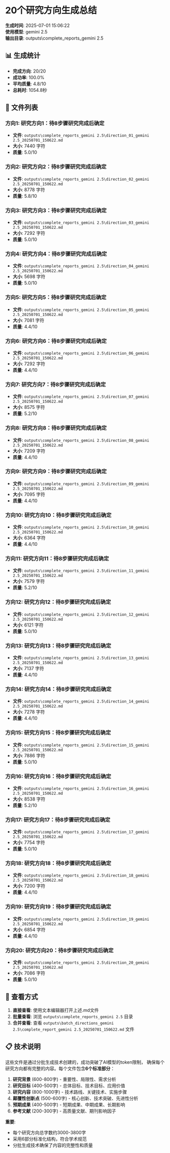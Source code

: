 # 20个研究方向生成总结

**生成时间**: 2025-07-01 15:06:22  
**使用模型**: gemini 2.5  
**输出目录**: outputs\complete_reports_gemini 2.5

## 📊 生成统计

- **完成方向**: 20/20
- **成功率**: 100.0%
- **平均质量**: 4.8/10
- **总耗时**: 1054.8秒

## 📁 文件列表

### 方向1: 研究方向1：待8步骤研究完成后确定
- **文件**: `outputs\complete_reports_gemini 2.5\direction_01_gemini 2.5_20250701_150622.md`
- **大小**: 7440 字符
- **质量**: 5.0/10

### 方向2: 研究方向2：待8步骤研究完成后确定
- **文件**: `outputs\complete_reports_gemini 2.5\direction_02_gemini 2.5_20250701_150622.md`
- **大小**: 8778 字符
- **质量**: 5.8/10

### 方向3: 研究方向3：待8步骤研究完成后确定
- **文件**: `outputs\complete_reports_gemini 2.5\direction_03_gemini 2.5_20250701_150622.md`
- **大小**: 7292 字符
- **质量**: 5.0/10

### 方向4: 研究方向4：待8步骤研究完成后确定
- **文件**: `outputs\complete_reports_gemini 2.5\direction_04_gemini 2.5_20250701_150622.md`
- **大小**: 5698 字符
- **质量**: 5.0/10

### 方向5: 研究方向5：待8步骤研究完成后确定
- **文件**: `outputs\complete_reports_gemini 2.5\direction_05_gemini 2.5_20250701_150622.md`
- **大小**: 7081 字符
- **质量**: 4.4/10

### 方向6: 研究方向6：待8步骤研究完成后确定
- **文件**: `outputs\complete_reports_gemini 2.5\direction_06_gemini 2.5_20250701_150622.md`
- **大小**: 7292 字符
- **质量**: 4.4/10

### 方向7: 研究方向7：待8步骤研究完成后确定
- **文件**: `outputs\complete_reports_gemini 2.5\direction_07_gemini 2.5_20250701_150622.md`
- **大小**: 8575 字符
- **质量**: 5.2/10

### 方向8: 研究方向8：待8步骤研究完成后确定
- **文件**: `outputs\complete_reports_gemini 2.5\direction_08_gemini 2.5_20250701_150622.md`
- **大小**: 7209 字符
- **质量**: 4.4/10

### 方向9: 研究方向9：待8步骤研究完成后确定
- **文件**: `outputs\complete_reports_gemini 2.5\direction_09_gemini 2.5_20250701_150622.md`
- **大小**: 7095 字符
- **质量**: 4.4/10

### 方向10: 研究方向10：待8步骤研究完成后确定
- **文件**: `outputs\complete_reports_gemini 2.5\direction_10_gemini 2.5_20250701_150622.md`
- **大小**: 6364 字符
- **质量**: 4.4/10

### 方向11: 研究方向11：待8步骤研究完成后确定
- **文件**: `outputs\complete_reports_gemini 2.5\direction_11_gemini 2.5_20250701_150622.md`
- **大小**: 7579 字符
- **质量**: 5.2/10

### 方向12: 研究方向12：待8步骤研究完成后确定
- **文件**: `outputs\complete_reports_gemini 2.5\direction_12_gemini 2.5_20250701_150622.md`
- **大小**: 6121 字符
- **质量**: 5.0/10

### 方向13: 研究方向13：待8步骤研究完成后确定
- **文件**: `outputs\complete_reports_gemini 2.5\direction_13_gemini 2.5_20250701_150622.md`
- **大小**: 7137 字符
- **质量**: 4.4/10

### 方向14: 研究方向14：待8步骤研究完成后确定
- **文件**: `outputs\complete_reports_gemini 2.5\direction_14_gemini 2.5_20250701_150622.md`
- **大小**: 7278 字符
- **质量**: 4.4/10

### 方向15: 研究方向15：待8步骤研究完成后确定
- **文件**: `outputs\complete_reports_gemini 2.5\direction_15_gemini 2.5_20250701_150622.md`
- **大小**: 7886 字符
- **质量**: 5.0/10

### 方向16: 研究方向16：待8步骤研究完成后确定
- **文件**: `outputs\complete_reports_gemini 2.5\direction_16_gemini 2.5_20250701_150622.md`
- **大小**: 8538 字符
- **质量**: 5.2/10

### 方向17: 研究方向17：待8步骤研究完成后确定
- **文件**: `outputs\complete_reports_gemini 2.5\direction_17_gemini 2.5_20250701_150622.md`
- **大小**: 7754 字符
- **质量**: 5.0/10

### 方向18: 研究方向18：待8步骤研究完成后确定
- **文件**: `outputs\complete_reports_gemini 2.5\direction_18_gemini 2.5_20250701_150622.md`
- **大小**: 7200 字符
- **质量**: 4.4/10

### 方向19: 研究方向19：待8步骤研究完成后确定
- **文件**: `outputs\complete_reports_gemini 2.5\direction_19_gemini 2.5_20250701_150622.md`
- **大小**: 6854 字符
- **质量**: 4.4/10

### 方向20: 研究方向20：待8步骤研究完成后确定
- **文件**: `outputs\complete_reports_gemini 2.5\direction_20_gemini 2.5_20250701_150622.md`
- **大小**: 7086 字符
- **质量**: 5.0/10


## 🎯 查看方式

1. **直接查看**: 使用文本编辑器打开上述.md文件
2. **批量查看**: 浏览 `outputs\complete_reports_gemini 2.5` 目录
3. **合并查看**: 查看 `outputs\batch_directions_gemini 2.5\complete_report_gemini 2.5_20250701_150622.md` 文件

## 📋 技术说明

这些文件是通过分批生成技术创建的，成功突破了AI模型的token限制，
确保每个研究方向都有完整的内容。每个文件包含**6个标准部分**：

1. **研究背景** (600-800字) - 重要性、局限性、需求分析
2. **研究目标** (400-500字) - 总体目标、技术目标、应用价值
3. **研究内容** (800-1000字) - 技术路线、关键技术、实施步骤
4. **颠覆性创新点** (500-600字) - 核心创新、技术突破、先进性分析
5. **预期成果** (400-500字) - 短期成果、中期成果、长期影响
6. **参考文献** (200-300字) - 高质量文献、期刊影响因子

**重要**: 
- 每个研究方向总字数约3000-3800字
- 采用6部分标准化结构，符合学术规范
- 分批生成技术确保了内容的完整性和质量
